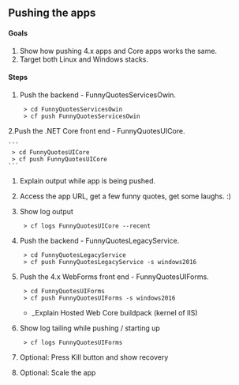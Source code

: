 ## Pushing the apps
 
#### Goals 
1. Show how pushing 4.x apps and Core apps works the same.
1. Target both Linux and Windows stacks.

#### Steps

1. Push the backend - FunnyQuotesServicesOwin.

    ```
     > cd FunnyQuotesServicesOwin
     > cf push FunnyQuotesServicesOwin
    ``` 

2.Push the .NET Core front end - FunnyQuotesUICore.

    ```
     > cd FunnyQuotesUICore
     > cf push FunnyQuotesUICore
    ``` 
    
1. Explain output while app is being pushed.
1. Access the app URL, get a few funny quotes, get some laughs. :)
1. Show log output

    ```
     > cf logs FunnyQuotesUICore --recent
    ```

1. Push the backend - FunnyQuotesLegacyService.

    ```
     > cd FunnyQuotesLegacyService
     > cf push FunnyQuotesLegacyService -s windows2016
    ```
    
1. Push the 4.x WebForms front end - FunnyQuotesUIForms.

    ```
     > cd FunnyQuotesUIForms
     > cf push FunnyQuotesUIForms -s windows2016
    ```

   * _Explain Hosted Web Core buildpack (kernel of IIS)

1. Show log tailing while pushing / starting up

    ```
     > cf logs FunnyQuotesUIForms
    ```
  
1. Optional: Press Kill button and show recovery
1. Optional: Scale the app
